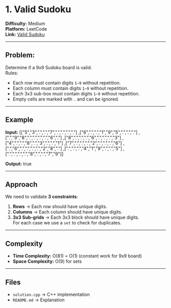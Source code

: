 # 1. Valid Sudoku

**Difficulty:** Medium  
**Platform:** LeetCode  
**Link:** [Valid Sudoku](https://leetcode.com/problems/valid-sudoku/)  

---

## Problem:
Determine if a 9x9 Sudoku board is valid.  
Rules:
- Each row must contain digits `1–9` without repetition.
- Each column must contain digits `1–9` without repetition.
- Each 3x3 sub-box must contain digits `1–9` without repetition.
- Empty cells are marked with `.` and can be ignored.

---

## Example
**Input:**
[["5","3",".",".","7",".",".",".","."]
,["6",".",".","1","9","5",".",".","."]
,[".","9","8",".",".",".",".","6","."]
,["8",".",".",".","6",".",".",".","3"]
,["4",".",".","8",".","3",".",".","1"]
,["7",".",".",".","2",".",".",".","6"]
,[".","6",".",".",".",".","2","8","."]
,[".",".",".","4","1","9",".",".","5"]
,[".",".",".",".","8",".",".","7","9"]]

**Output:**
true


---

## Approach
We need to validate **3 constraints**:
1. **Rows** → Each row should have unique digits.  
2. **Columns** → Each column should have unique digits.  
3. **3x3 Sub-grids** → Each 3x3 block should have unique digits.  
For each case we use a `set` to check for duplicates.

---

## Complexity
- **Time Complexity:** O(81) = O(1) (constant work for 9x9 board)  
- **Space Complexity:** O(9) for sets  

---

## Files
- `solution.cpp` → C++ implementation  
- `README.md` → Explanation